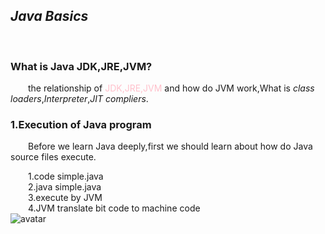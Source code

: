 ## ***Java Basics***
</br>

### What is Java JDK,JRE,JVM?
&emsp;&emsp;the relationship of <span style = "color:pink">JDK,JRE,JVM</span> and how do JVM work,What is *class loaders*,*Interpreter*,*JIT compliers*.
</br>

### 1.Execution of Java program
&emsp;&emsp;Before we learn Java deeply,first we should  learn about how do Java source files execute.
</br>

&emsp;&emsp;1.code simple.java<br>
&emsp;&emsp;2.java simple.java<br>
&emsp;&emsp;3.execute by JVM<br>
&emsp;&emsp;4.JVM translate bit code to machine code<br>
![avatar](https://cdn2.howtodoinjava.com/wp-content/uploads/2018/05/Java-Execution-Flow.png)

